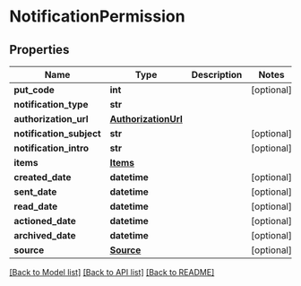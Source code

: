 # NotificationPermission

## Properties
Name | Type | Description | Notes
------------ | ------------- | ------------- | -------------
**put_code** | **int** |  | [optional] 
**notification_type** | **str** |  | 
**authorization_url** | [**AuthorizationUrl**](AuthorizationUrl.md) |  | 
**notification_subject** | **str** |  | [optional] 
**notification_intro** | **str** |  | [optional] 
**items** | [**Items**](Items.md) |  | 
**created_date** | **datetime** |  | [optional] 
**sent_date** | **datetime** |  | [optional] 
**read_date** | **datetime** |  | [optional] 
**actioned_date** | **datetime** |  | [optional] 
**archived_date** | **datetime** |  | [optional] 
**source** | [**Source**](Source.md) |  | [optional] 

[[Back to Model list]](../README.md#documentation-for-models) [[Back to API list]](../README.md#documentation-for-api-endpoints) [[Back to README]](../README.md)


